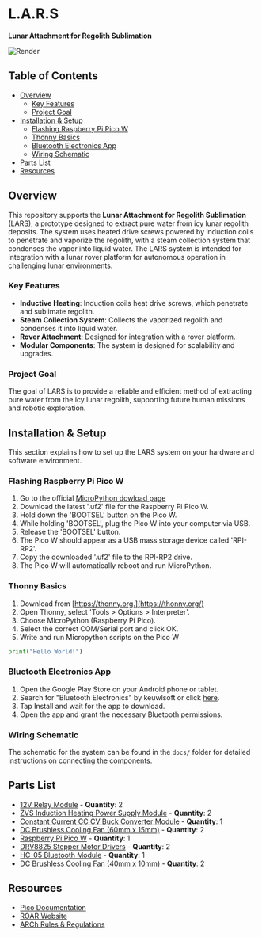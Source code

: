 # L.A.R.S  
**Lunar Attachment for Regolith Sublimation**

![Render](Render.png)

## Table of Contents
- [Overview](#overview)
  - [Key Features](#key-features)
  - [Project Goal](#project-goal)
- [Installation & Setup](#installation--setup)
  - [Flashing Raspberry Pi Pico W](#flashing-raspberry-pi-pico-w)
  - [Thonny Basics](#thonny-basics)
  - [Bluetooth Electronics App](#bluetooth-electronics)
  - [Wiring Schematic](#wiring-schematic)
- [Parts List](#parts-list)
- [Resources](#resources)

## Overview
This repository supports the **Lunar Attachment for Regolith Sublimation** (LARS), a prototype designed to extract pure water from icy lunar regolith deposits. The system uses heated drive screws powered by induction coils to penetrate and vaporize the regolith, with a steam collection system that condenses the vapor into liquid water. The LARS system is intended for integration with a lunar rover platform for autonomous operation in challenging lunar environments.

### Key Features
- **Inductive Heating**: Induction coils heat drive screws, which penetrate and sublimate regolith.
- **Steam Collection System**: Collects the vaporized regolith and condenses it into liquid water.
- **Rover Attachment**: Designed for integration with a rover platform.
- **Modular Components**: The system is designed for scalability and upgrades.

### Project Goal
The goal of LARS is to provide a reliable and efficient method of extracting pure water from the icy lunar regolith, supporting future human missions and robotic exploration.

## Installation & Setup
This section explains how to set up the LARS system on your hardware and software environment.

### Flashing Raspberry Pi Pico W
1. Go to the official [MicroPython dowload page](https://micropython.org/download/RPI_PICO/)
2. Download the latest '.uf2' file for the Raspberry Pi Pico W.
3. Hold down the 'BOOTSEL' button on the Pico W.
4. While holding 'BOOTSEL', plug the Pico W into your computer via USB.
5. Release the 'BOOTSEL' button.
6. The Pico W should appear as a USB mass storage device called 'RPI-RP2'.
7. Copy the downloaded '.uf2' file to the RPI-RP2 drive.
8. The Pico W will automatically reboot and run MicroPython.

### Thonny Basics
1. Download from [https://thonny.org.](https://thonny.org/)
2. Open Thonny, select 'Tools > Options > Interpreter'.
3. Choose MicroPython (Raspberry Pi Pico).
4. Select the correct COM/Serial port and click OK.
5. Write and run Micropython scripts on the Pico W
```python
print("Hello World!")
```

### Bluetooth Electronics App
1. Open the Google Play Store on your Android phone or tablet.
2. Search for "Bluetooth Electronics" by keuwlsoft or click [here](https://play.google.com/store/apps/details?id=com.keuwl.arduinobluetooth&hl=en_AU&pli=1).
3. Tap Install and wait for the app to download.
4. Open the app and grant the necessary Bluetooth permissions.

### Wiring Schematic
The schematic for the system can be found in the `docs/` folder for detailed instructions on connecting the components.

## Parts List
- [12V Relay Module](https://www.amazon.com.au/dp/B0D14LXTW7?ref=ppx_yo2ov_dt_b_fed_asin_title) - **Quantity**: 2  
- [ZVS Induction Heating Power Supply Module](https://www.amazon.com.au/Treedix-Voltage-Induction-Heating-Supply/dp/B086V6CYM6/ref=sr_1_6?crid=2UZY8DQV3H39S&dib=eyJ2IjoiMSJ9.r-7KYd4Ku1HqRXxeYk78R2MpZubueKdt2c_AfjAzzMo8u9cTIPdUqh2DHLuysDQ-vsUPCzN5x3ibvHwxcshE9ZfpFlvxy0HidLuVsjyYFaxb02HoRFYhjdif3garCzIkx9YLa_Nk7GB9UW0tV-ZifX_5hgG-gRjKewfhhskuer4NyQZ_fNS4pFsOutsNm-gfoh0OlPa8R9tKK9bZP8F846eLtPKWo_62xv8BTTyWthJKQeylpQYJ8qOkJI9cu3CY27PWN_aZEoXkFlM1h3W0Ysi-bXrebhweggBPl7x3bw0qY-bESMmdepsbNJsU9GSXy8SOE2NH-_iEuYykmuQir4r7QcJKg4y8Dbcq7_9PvGz8grlt77lxnyjt2ZZOMlI6VNEJgEpnGVDCzgRWg9aCj-q6F0zFvvO8W_E7jT9jPl6GKt0tyXz1JmlhPiiohkY9.KOzNB1a2GwTO2axgxSWAVOkT82kqt-a6-sj9cNGM6Rw&dib_tag=se&keywords=ZVS+Induction+Heating+Power+Supply+Module&qid=1743330911&sprefix=zvs+induction+heating+power+supply+module%2Caps%2C210&sr=8-6) - **Quantity**: 2  
- [Constant Current CC CV Buck Converter Module](https://www.amazon.com.au/dp/B07R832BRX?ref=ppx_yo2ov_dt_b_fed_asin_title&th=1) - **Quantity**: 1  
- [DC Brushless Cooling Fan (60mm x 15mm)](https://www.amazon.com.au/dp/B0BZKY4GF2?ref=ppx_yo2ov_dt_b_fed_asin_title&th=1) - **Quantity**: 2  
- [Raspberry Pi Pico W](https://www.raspberrypi.org/products/pico-w/) - **Quantity**: 1  
- [DRV8825 Stepper Motor Drivers](https://www.amazon.com.au/s?k=drv8825+stepper+motor+driver+module&crid=3GQNG3UQVVLKM&sprefix=DRV%2Caps%2C375&ref=nb_sb_ss_fb_1_3_mvt-t2-ranker) - **Quantity**: 2  
- [HC-05 Bluetooth Module](https://www.amazon.com.au/Bluetooth-Pass-Through-Wireless-Communication-Arduino/dp/B01G9KSAF6/ref=sr_1_1_sspa?crid=23JE590149PV4&dib=eyJ2IjoiMSJ9.oNxKH5uQWhTXEtgL0-6BRVUuIhmGMRQTqUThdUZu4QIV0Fv0ySr-fKAFUnphAAwpK-wmRjS97g5Rck6Y5ot0CkhJpfO3OukR8ez0EirAsHx9H1swwvzNCZZpHKbKlTSx1YFrIF1MJddPijgqpKMyQbO24OaYTdFHCD5P-ANaKAYSPJZgds5wVGWQPpyYzFk_Lv-vq6NpCsbLytcvKWSbDfoMn26E1L_d8F6SCNQyjC6utkJIav3B5x4YAMdlgnHOay6YeJcKBGZZkQsGlYchB8he9DqkIuPMVzQZ3ao9tBc.tU_JPQzowbaPArojsSuJTjxWZPDa6_irtrSATgvpuQQ&dib_tag=se&keywords=HC-05&qid=1743330817&sprefix=hc-05%2Caps%2C240&sr=8-1-spons&sp_csd=d2lkZ2V0TmFtZT1zcF9hdGY&psc=1) - **Quantity**: 1  
- [DC Brushless Cooling Fan (40mm x 10mm)](https://www.amazon.com.au/ANVISION-2-Pack-Brushless-Cooling-Bearing/dp/B08HXZYQKJ/ref=sr_1_2_sspa?crid=N3RG5NSGR2CI&dib=eyJ2IjoiMSJ9.1Y8nc3c5WVyP7m1A_CaFhdJ9H4ibT4jqxU-yzkEep4hdVSoyKp731tqnSo3i_vcglXPeRXvXWJearTSRXiodlTCfJQM4cDlt8LTKreWPgQarUXXhwK2sdahSALs9OBhD77c9pn_IlmCPsjO-cLWYKXYY_GNMSjxljMkpsyAF0jI2miDoTriMrWdITQc3q2PuoBvnsrP_VAMydqcRA2fUJWr1nOesrFlwF22qtdp4Qu7nR3p7-falBAU-_OAfimWjrsWXu1RPIja2zeBywzh23013oOwGecipsJBB5XKi0lM.QNSIm-Qh6mCmCkjnh8BgBQN3bwOwtjf8PJ4TcqYgXw0&dib_tag=se&keywords=40MM+dc+FAN&qid=1743330864&sprefix=40mm+dc+fan%2Caps%2C230&sr=8-2-spons&sp_csd=d2lkZ2V0TmFtZT1zcF9hdGY&psc=1) - **Quantity**: 2  


## Resources
- [Pico Documentation](https://www.raspberrypi.org/documentation/pico/)
- [ROAR Website](https://www.example-roar.com)
- [ARCh Rules & Regulations](https://www.example-arch-rules.com)
